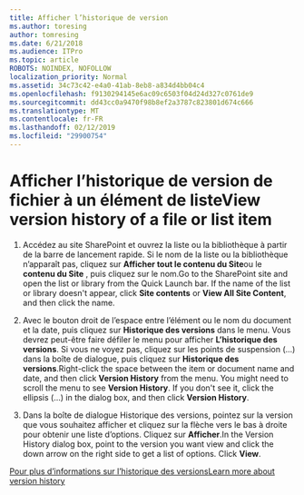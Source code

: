 ```yaml
---
title: Afficher l’historique de version
ms.author: toresing
author: tomresing
ms.date: 6/21/2018
ms.audience: ITPro
ms.topic: article
ROBOTS: NOINDEX, NOFOLLOW
localization_priority: Normal
ms.assetid: 34c73c42-e4a0-41ab-8eb8-a834d4bb04c4
ms.openlocfilehash: f9130294145e6ac09c6503f04d24d327c0761de9
ms.sourcegitcommit: dd43cc0a9470f98b8ef2a3787c823801d674c666
ms.translationtype: MT
ms.contentlocale: fr-FR
ms.lasthandoff: 02/12/2019
ms.locfileid: "29900754"
---
```

# <a name="view-version-history-of-a-file-or-list-item"></a><span data-ttu-id="8fdf2-102">Afficher l’historique de version de fichier à un élément de liste</span><span class="sxs-lookup"><span data-stu-id="8fdf2-102">View version history of a file or list item</span></span>

1. <span data-ttu-id="8fdf2-p101">Accédez au site SharePoint et ouvrez la liste ou la bibliothèque à partir de la barre de lancement rapide. Si le nom de la liste ou la bibliothèque n’apparaît pas, cliquez sur **Afficher tout le contenu du Site**ou le **contenu du Site** , puis cliquez sur le nom.</span><span class="sxs-lookup"><span data-stu-id="8fdf2-p101">Go to the SharePoint site and open the list or library from the Quick Launch bar. If the name of the list or library doesn't appear, click **Site contents** or **View All Site Content**, and then click the name.</span></span>
    
2. <span data-ttu-id="8fdf2-p102">Avec le bouton droit de l’espace entre l’élément ou le nom du document et la date, puis cliquez sur **Historique des versions** dans le menu. Vous devrez peut-être faire défiler le menu pour afficher **L’historique des versions**. Si vous ne voyez pas, cliquez sur les points de suspension (...) dans la boîte de dialogue, puis cliquez sur **Historique des versions**.</span><span class="sxs-lookup"><span data-stu-id="8fdf2-p102">Right-click the space between the item or document name and date, and then click **Version History** from the menu. You might need to scroll the menu to see **Version History**. If you don't see it, click the ellipsis (...) in the dialog box, and then click **Version History**.</span></span>
    
3. <span data-ttu-id="8fdf2-p103">Dans la boîte de dialogue Historique des versions, pointez sur la version que vous souhaitez afficher et cliquez sur la flèche vers le bas à droite pour obtenir une liste d’options. Cliquez sur **Afficher**.</span><span class="sxs-lookup"><span data-stu-id="8fdf2-p103">In the Version History dialog box, point to the version you want view and click the down arrow on the right side to get a list of options. Click **View**.</span></span>
    
[<span data-ttu-id="8fdf2-110">Pour plus d’informations sur l’historique des versions</span><span class="sxs-lookup"><span data-stu-id="8fdf2-110">Learn more about version history</span></span>](https://go.microsoft.com/fwlink/?linkid=875709)
  

